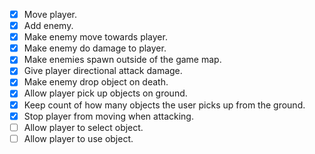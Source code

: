 - [x] Move player.
- [x] Add enemy.
- [x] Make enemy move towards player.
- [x] Make enemy do damage to player.
- [x] Make enemies spawn outside of the game map.
- [x] Give player directional attack damage.
- [x] Make enemy drop object on death.
- [x] Allow player pick up objects on ground.
- [x] Keep count of how many objects the user picks up from the ground.
- [x] Stop player from moving when attacking.
- [ ] Allow player to select object.
- [ ] Allow player to use object.
